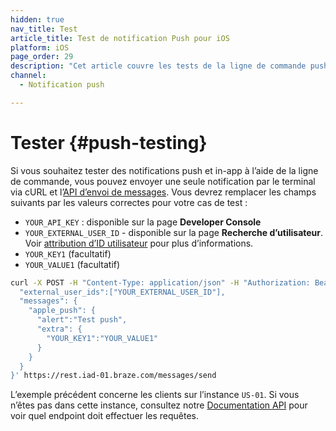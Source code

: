 ```yaml
---
hidden: true
nav_title: Test
article_title: Test de notification Push pour iOS
platform: iOS
page_order: 29
description: "Cet article couvre les tests de la ligne de commande push pour vos notifications push iOS."
channel:
  - Notification push

---
```


# Tester {#push-testing}

Si vous souhaitez tester des notifications push et in-app à l’aide de la ligne de commande, vous pouvez envoyer une seule notification par le terminal via cURL et l’[API d’envoi de messages][29]. Vous devrez remplacer les champs suivants par les valeurs correctes pour votre cas de test :

- `YOUR_API_KEY` : disponible sur la page **Developer Console**
- `YOUR_EXTERNAL_USER_ID` - disponible sur la page **Recherche d’utilisateur**. Voir [attribution d’ID utilisateur][32] pour plus d’informations.
- `YOUR_KEY1` (facultatif)
- `YOUR_VALUE1` (facultatif)

```bash
curl -X POST -H "Content-Type: application/json" -H "Authorization: Bearer {{YOUR_API_KEY}}" -d '{
  "external_user_ids":["YOUR_EXTERNAL_USER_ID"],
  "messages": {
    "apple_push": {
      "alert":"Test push",
      "extra": {
        "YOUR_KEY1":"YOUR_VALUE1"
      }
    }
  }
}' https://rest.iad-01.braze.com/messages/send
```
L’exemple précédent concerne les clients sur l’instance `US-01`. Si vous n’êtes pas dans cette instance, consultez notre [Documentation API][66] pour voir quel endpoint doit effectuer les requêtes.

[29]: {{site.baseurl}}/api/endpoints/messaging/
[32]: {{site.baseurl}}/developer_guide/platform_integration_guides/ios/analytics/setting_user_ids/#assigning-a-user-id
[66]: {{site.baseurl}}/api/endpoints/messaging/send_messages/post_send_messages/

